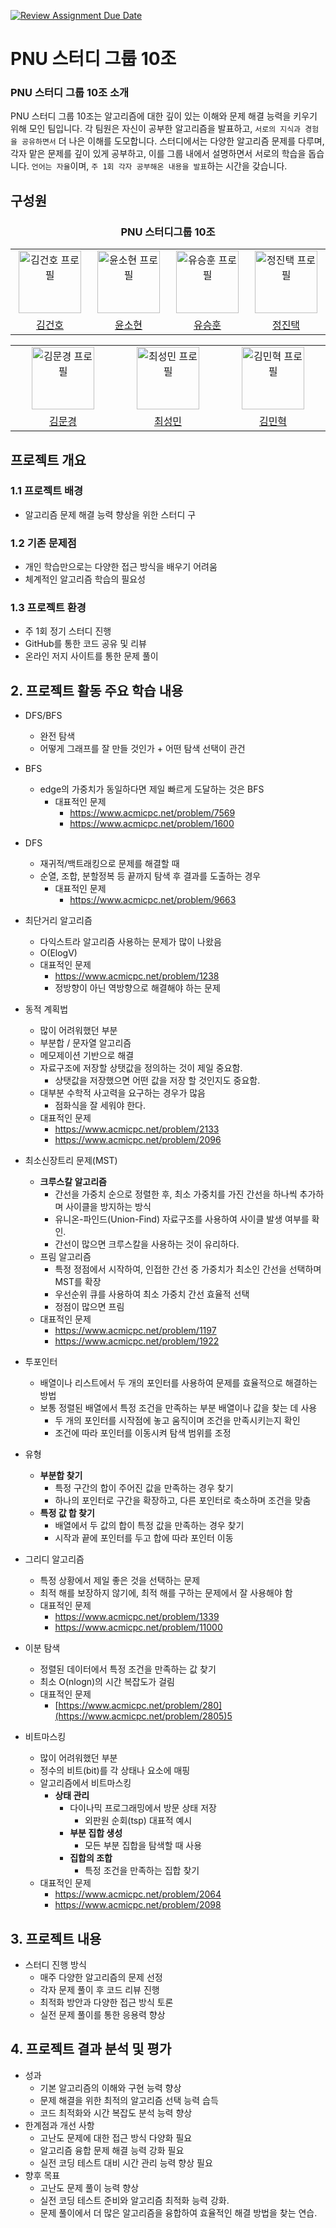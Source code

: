[![Review Assignment Due Date](https://classroom.github.com/assets/deadline-readme-button-22041afd0340ce965d47ae6ef1cefeee28c7c493a6346c4f15d667ab976d596c.svg)](https://classroom.github.com/a/T3QcP9pQ)


# PNU 스터디 그룹 10조

### PNU 스터디 그룹 10조 소개
PNU 스터디 그룹 10조는 알고리즘에 대한 깊이 있는 이해와 문제 해결 능력을 키우기 위해 모인 팀입니다. 각 팀원은 자신이 공부한 알고리즘을 발표하고, `서로의 지식과 경험을 공유하면서` 더 나은 이해를 도모합니다. 스터디에서는 다양한 알고리즘 문제를 다루며, 각자 맡은 문제를 깊이 있게 공부하고, 이를 그룹 내에서 설명하면서 서로의 학습을 돕습니다. `언어는 자율`이며, `주 1회 각자 공부해온 내용을 발표`하는 시간을 갖습니다.

## 구성원
<h3 align="center"> PNU 스터디그룹 10조</h3>
<div align="center">
<table align="center">
  <tr>
    <td align="center" width="200px">
      <a href="https://github.com/amm0124" target="_blank">
        <img src="https://avatars.githubusercontent.com/u/108533909?v=4" width="100px" alt="김건호 프로필" />
      </a>
    </td>
    <td align="center" width="200px">
      <a href="https://github.com/YunSoHyeon" target="_blank">
        <img src="https://avatars.githubusercontent.com/u/138580105?v=4" width="100px" alt="윤소현 프로필" />
      </a>
    </td>
    <td align="center" width="200px">
      <a href="https://github.com/hunsy9" target="_blank">
        <img src="https://avatars.githubusercontent.com/u/101303791?v=4" width="100px" alt="유승훈 프로필" />
      </a>
    </td>
    <td align="center" width="200px">
      <a href="https://github.com/jjt4515" target="_blank">
        <img src="https://avatars.githubusercontent.com/u/87135698?v=4" width="100px" alt="정진택 프로필" />
      </a>
    </td>
  </tr>
  <tr>
    <td align="center">
      <a href="https://github.com/amm0124" target="_blank">김건호</a>
    </td>
    <td align="center">
      <a href="https://github.com/canyos" target="_blank">윤소현</a>
    </td>
    <td align="center">
      <a href="https://github.com/stopmin" target="_blank">유승훈</a>
    </td>
    <td align="center">
      <a href="https://github.com/jjt4515" target="_blank">정진택</a>
    </td>
  </tr>
</table>
</div>
<div align="center">
<table align="center">
  <tr>
    <td align="center" width="200px">
      <a href="https://github.com/mun-kyeong" target="_blank">
        <img src="https://avatars.githubusercontent.com/u/96461334?s=60&v=4" width="100px" alt="김문경 프로필" />
      </a>
    </td>
    <td align="center" width="200px">
      <a href="https://github.com/Csenongmin" target="_blank">
        <img src="https://avatars.githubusercontent.com/u/79391407?s=60&v=4" width="100px" alt="최성민 프로필" />
      </a>
    </td>
    <td align="center" width="200px">
      <a href="https://github.com/kyleidea1" target="_blank">
        <img src="https://avatars.githubusercontent.com/u/99781357?s=60&v=4" width="100px" alt="김민혁 프로필" />
      </a>
    </td>
  </tr>
  <tr>
    <td align="center">
      <a href="https://github.com/amm0124" target="_blank">김문경</a>
    </td>
    <td align="center">
      <a href="https://github.com/canyos" target="_blank">최성민</a>
    </td>
    <td align="center">
      <a href="https://github.com/stopmin" target="_blank">김민혁</a>
    </td>
  </tr>
</table>
</div>


## 프로젝트 개요

### 1.1 프로젝트 배경

- 알고리즘 문제 해결 능력 향상을 위한 스터디 구

### 1.2 기존 문제점

- 개인 학습만으로는 다양한 접근 방식을 배우기 어려움
- 체계적인 알고리즘 학습의 필요성

### 1.3 프로젝트 환경

- 주 1회 정기 스터디 진행
- GitHub를 통한 코드 공유 및 리뷰
- 온라인 저지 사이트를 통한 문제 풀이


## 2. 프로젝트 활동 주요 학습 내용

- DFS/BFS
    - 완전 탐색
    - 어떻게 그래프를 잘 만들 것인가 + 어떤 탐색 선택이 관건
- BFS
    - edge의 가중치가 동일하다면 제일 빠르게 도달하는 것은 BFS
        - 대표적인 문제
            - https://www.acmicpc.net/problem/7569
            - https://www.acmicpc.net/problem/1600
- DFS
    - 재귀적/백트래킹으로 문제를 해결할 때
    - 순열, 조합, 분할정복 등 끝까지 탐색 후 결과를 도출하는 경우
        - 대표적인 문제
            - https://www.acmicpc.net/problem/9663
    
- 최단거리 알고리즘
    - 다익스트라 알고리즘 사용하는 문제가 많이 나왔음
    - O(ElogV)
    - 대표적인 문제
        - https://www.acmicpc.net/problem/1238
        - 정방향이 아닌 역방향으로 해결해야 하는 문제
    
- 동적 계획법
    - 많이 어려워했던 부분
    - 부분합 / 문자열 알고리즘
    - 메모제이션 기반으로 해결
    - 자료구조에 저장할 상탯값을 정의하는 것이 제일 중요함.
        - 상탯값을 저장했으면 어떤 값을 저장 할 것인지도 중요함.
    - 대부분 수학적 사고력을 요구하는 경우가 많음
        - 점화식을 잘 세워야 한다.
    - 대표적인 문제
        - https://www.acmicpc.net/problem/2133
        - https://www.acmicpc.net/problem/2096

- 최소신장트리 문제(MST)
    - **크루스칼 알고리즘**
        - 간선을 가중치 순으로 정렬한 후, 최소 가중치를 가진 간선을 하나씩 추가하며 사이클을 방지하는 방식
        - 유니온-파인드(Union-Find) 자료구조를 사용하여 사이클 발생 여부를 확인.
        - 간선이 많으면 크루스칼을 사용하는 것이 유리하다.
    - 프림 알고리즘
        - 특정 정점에서 시작하여, 인접한 간선 중 가중치가 최소인 간선을 선택하며 MST를 확장
        - 우선순위 큐를 사용하여 최소 가중치 간선 효율적 선택
        - 정점이 많으면 프림
    - 대표적인 문제
        - https://www.acmicpc.net/problem/1197
        - https://www.acmicpc.net/problem/1922

- 투포인터
    - 배열이나 리스트에서 두 개의 포인터를 사용하여 문제를 효율적으로 해결하는 방법
    - 보통 정렬된 배열에서 특정 조건을 만족하는 부분 배열이나 값을 찾는 데 사용
        - 두 개의 포인터를 시작점에 놓고 움직이며 조건을 만족시키는지 확인
        - 조건에 따라 포인터를 이동시켜 탐색 범위를 조정
- 유형
    - **부분합 찾기**
        - 특정 구간의 합이 주어진 값을 만족하는 경우 찾기
        - 하나의 포인터로 구간을 확장하고, 다른 포인터로 축소하며 조건을 맞춤
    - **특정 값 합 찾기**
        - 배열에서 두 값의 합이 특정 값을 만족하는 경우 찾기
        - 시작과 끝에 포인터를 두고 합에 따라 포인터 이동

- 그리디 알고리즘
    - 특정 상황에서 제일 좋은 것을 선택하는 문제
    - 최적 해를 보장하지 않기에, 최적 해를 구하는 문제에서 잘 사용해야 함
    - 대표적인 문제
        - https://www.acmicpc.net/problem/1339
        - https://www.acmicpc.net/problem/11000

- 이분 탐색
    - 정렬된 데이터에서 특정 조건을 만족하는 값 찾기
    - 최소 O(nlogn)의 시간 복잡도가 걸림
    - 대표적인 문제
        - [https://www.acmicpc.net/problem/280](https://www.acmicpc.net/problem/2805)5

- 비트마스킹
    - 많이 어려워했던 부분
    - 정수의 비트(bit)를 각 상태나 요소에 매핑
    - 알고리즘에서 비트마스킹
        - **상태 관리**
            - 다이나믹 프로그래밍에서 방문 상태 저장
                - 외판원 순회(tsp) 대표적 예시
            - **부분 집합 생성**
                - 모든 부분 집합을 탐색할 때 사용
            - **집합의 조합**
                - 특정 조건을 만족하는 집합 찾기
    - 대표적인 문제
        - https://www.acmicpc.net/problem/2064
        - https://www.acmicpc.net/problem/2098



## 3. 프로젝트 내용

- 스터디 진행 방식
    - 매주 다양한 알고리즘의 문제 선정
    - 각자 문제 풀이 후 코드 리뷰 진행
    - 최적화 방안과 다양한 접근 방식 토론
    - 실전 문제 풀이를 통한 응용력 향상



## 4. 프로젝트 결과 분석 및 평가

- 성과
    - 기본 알고리즘의 이해와 구현 능력 향상
    - 문제 해결을 위한 최적의 알고리즘 선택 능력 습득
    - 코드 최적화와 시간 복잡도 분석 능력 향상
- 한계점과 개선 사항
    - 고난도 문제에 대한 접근 방식 다양화 필요
    - 알고리즘 융합 문제 해결 능력 강화 필요
    - 실전 코딩 테스트 대비 시간 관리 능력 향상 필요
- 향후 목표
    - 고난도 문제 풀이 능력 향상
    - 실전 코딩 테스트 준비와 알고리즘 최적화 능력 강화.
    - 문제 풀이에서 더 많은 알고리즘을 융합하여 효율적인 해결 방법을 찾는
    연습.











